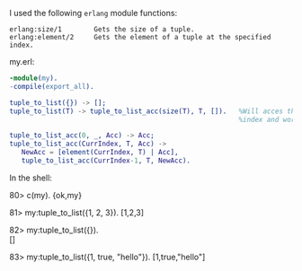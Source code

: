 I used the following `erlang` module functions:

```
erlang:size/1        Gets the size of a tuple.  
erlang:element/2     Gets the element of a tuple at the specified index.
```
my.erl:
```erlang
-module(my).
-compile(export_all).

tuple_to_list({}) -> [];
tuple_to_list(T) -> tuple_to_list_acc(size(T), T, []).   %Will acces the elements of the tuple starting at the largest 
                                                         %index and working down to the smallest index.

tuple_to_list_acc(0, _, Acc) -> Acc;
tuple_to_list_acc(CurrIndex, T, Acc) ->
   NewAcc = [element(CurrIndex, T) | Acc],
   tuple_to_list_acc(CurrIndex-1, T, NewAcc).
```

In the shell:

80> c(my).
{ok,my}

81> my:tuple_to_list({1, 2, 3}).
[1,2,3]

82> my:tuple_to_list({}).       
[]

83> my:tuple_to_list({1, true, "hello"}).
[1,true,"hello"]



